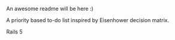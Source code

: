 An awesome readme will be here :)

A priority based to-do list inspired by Eisenhower decision matrix.

Rails 5
